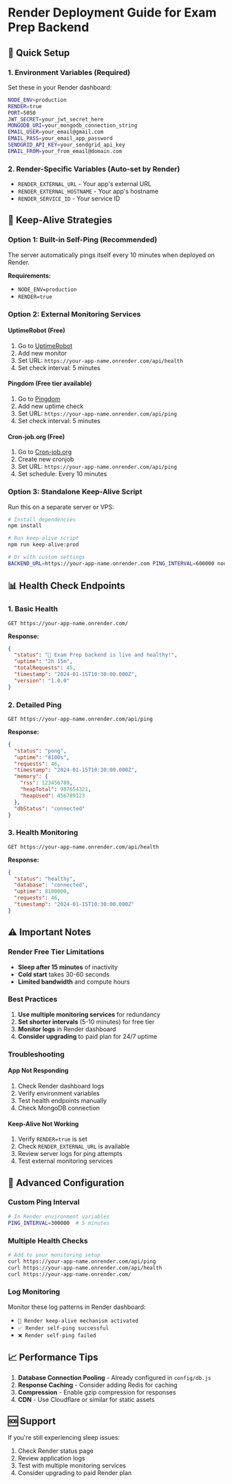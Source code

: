 # Render Deployment Guide for Exam Prep Backend

## 🚀 Quick Setup

### 1. Environment Variables (Required)
Set these in your Render dashboard:

```bash
NODE_ENV=production
RENDER=true
PORT=5050
JWT_SECRET=your_jwt_secret_here
MONGODB_URI=your_mongodb_connection_string
EMAIL_USER=your_email@gmail.com
EMAIL_PASS=your_email_app_password
SENDGRID_API_KEY=your_sendgrid_api_key
EMAIL_FROM=your_from_email@domain.com
```

### 2. Render-Specific Variables (Auto-set by Render)
- `RENDER_EXTERNAL_URL` - Your app's external URL
- `RENDER_EXTERNAL_HOSTNAME` - Your app's hostname
- `RENDER_SERVICE_ID` - Your service ID

## 🔄 Keep-Alive Strategies

### Option 1: Built-in Self-Ping (Recommended)
The server automatically pings itself every 10 minutes when deployed on Render.

**Requirements:**
- `NODE_ENV=production`
- `RENDER=true`

### Option 2: External Monitoring Services

#### UptimeRobot (Free)
1. Go to [UptimeRobot](https://uptimerobot.com/)
2. Add new monitor
3. Set URL: `https://your-app-name.onrender.com/api/health`
4. Set check interval: 5 minutes

#### Pingdom (Free tier available)
1. Go to [Pingdom](https://pingdom.com/)
2. Add new uptime check
3. Set URL: `https://your-app-name.onrender.com/api/ping`
4. Set check interval: 5 minutes

#### Cron-job.org (Free)
1. Go to [Cron-job.org](https://cron-job.org/)
2. Create new cronjob
3. Set URL: `https://your-app-name.onrender.com/api/ping`
4. Set schedule: Every 10 minutes

### Option 3: Standalone Keep-Alive Script
Run this on a separate server or VPS:

```bash
# Install dependencies
npm install

# Run keep-alive script
npm run keep-alive:prod

# Or with custom settings
BACKEND_URL=https://your-app-name.onrender.com PING_INTERVAL=600000 node keep-alive.js
```

## 📊 Health Check Endpoints

### 1. Basic Health
```
GET https://your-app-name.onrender.com/
```
**Response:**
```json
{
  "status": "🎉 Exam Prep backend is live and healthy!",
  "uptime": "2h 15m",
  "totalRequests": 45,
  "timestamp": "2024-01-15T10:30:00.000Z",
  "version": "1.0.0"
}
```

### 2. Detailed Ping
```
GET https://your-app-name.onrender.com/api/ping
```
**Response:**
```json
{
  "status": "pong",
  "uptime": "8100s",
  "requests": 46,
  "timestamp": "2024-01-15T10:30:00.000Z",
  "memory": {
    "rss": 123456789,
    "heapTotal": 987654321,
    "heapUsed": 456789123
  },
  "dbStatus": "connected"
}
```

### 3. Health Monitoring
```
GET https://your-app-name.onrender.com/api/health
```
**Response:**
```json
{
  "status": "healthy",
  "database": "connected",
  "uptime": 8100000,
  "requests": 46,
  "timestamp": "2024-01-15T10:30:00.000Z"
}
```

## ⚠️ Important Notes

### Render Free Tier Limitations
- **Sleep after 15 minutes** of inactivity
- **Cold start** takes 30-60 seconds
- **Limited bandwidth** and compute hours

### Best Practices
1. **Use multiple monitoring services** for redundancy
2. **Set shorter intervals** (5-10 minutes) for free tier
3. **Monitor logs** in Render dashboard
4. **Consider upgrading** to paid plan for 24/7 uptime

### Troubleshooting

#### App Not Responding
1. Check Render dashboard logs
2. Verify environment variables
3. Test health endpoints manually
4. Check MongoDB connection

#### Keep-Alive Not Working
1. Verify `RENDER=true` is set
2. Check `RENDER_EXTERNAL_URL` is available
3. Review server logs for ping attempts
4. Test external monitoring services

## 🔧 Advanced Configuration

### Custom Ping Interval
```bash
# In Render environment variables
PING_INTERVAL=300000  # 5 minutes
```

### Multiple Health Checks
```bash
# Add to your monitoring setup
curl https://your-app-name.onrender.com/api/ping
curl https://your-app-name.onrender.com/api/health
curl https://your-app-name.onrender.com/
```

### Log Monitoring
Monitor these log patterns in Render dashboard:
- `🔄 Render keep-alive mechanism activated`
- `✅ Render self-ping successful`
- `❌ Render self-ping failed`

## 📈 Performance Tips

1. **Database Connection Pooling** - Already configured in `config/db.js`
2. **Response Caching** - Consider adding Redis for caching
3. **Compression** - Enable gzip compression for responses
4. **CDN** - Use Cloudflare or similar for static assets

## 🆘 Support

If you're still experiencing sleep issues:
1. Check Render status page
2. Review application logs
3. Test with multiple monitoring services
4. Consider upgrading to paid Render plan 